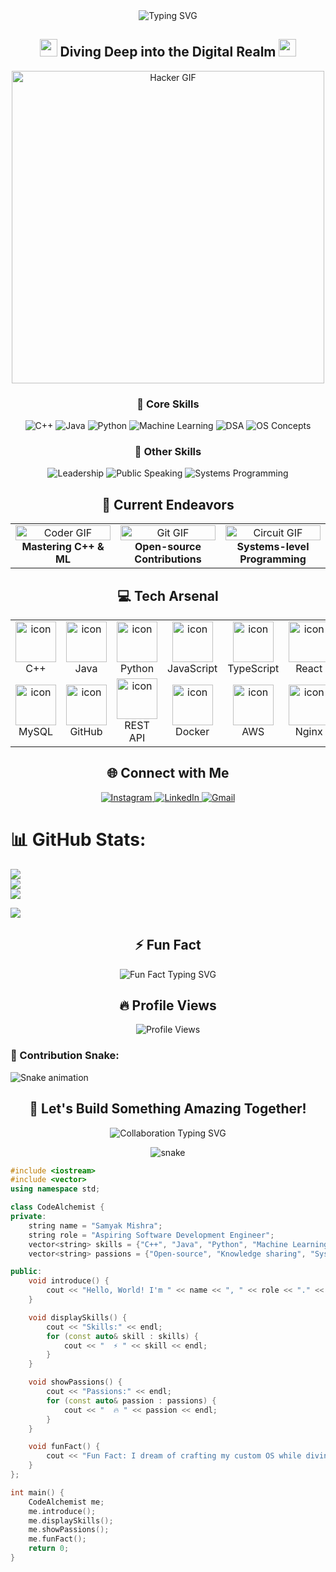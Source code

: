 
<div align="center">
  <img src="https://readme-typing-svg.demolab.com?font=Fira+Code&size=32&duration=2800&pause=2000&color=A9FEF7&center=true&vCenter=true&width=940&lines=Hey+there%2C+I'm+Samyak+Mishra+%F0%9F%91%A8%E2%80%8D%F0%9F%92%BB;Aspiring+Software+Development+Engineer+%F0%9F%9A%80;Welcome+to+my+Digital+Playground+%F0%9F%8E%AE" alt="Typing SVG" />
</div>

<h2 align="center">
  <img src="https://media.giphy.com/media/hvRJCLFzcasrR4ia7z/giphy.gif" width="28">
  Diving Deep into the Digital Realm
  <img src="https://media.giphy.com/media/hvRJCLFzcasrR4ia7z/giphy.gif" width="28">
</h2>

<p align="center">
  <img src="https://raw.githubusercontent.com/SamyakMishra072/SamyakMishra072/main/assets/hacker.gif" alt="Hacker GIF" width="500">
</p>

<div align="center">
  <h3>🧠 Core Skills</h3>
  <img src="https://img.shields.io/badge/C%2B%2B-00599C?style=for-the-badge&logo=c%2B%2B&logoColor=white" alt="C++">
  <img src="https://img.shields.io/badge/Java-ED8B00?style=for-the-badge&logo=java&logoColor=white" alt="Java">
  <img src="https://img.shields.io/badge/Python-3776AB?style=for-the-badge&logo=python&logoColor=white" alt="Python">
  <img src="https://img.shields.io/badge/Machine_Learning-FF6F00?style=for-the-badge&logo=TensorFlow&logoColor=white" alt="Machine Learning">
  <img src="https://img.shields.io/badge/DSA-0082C9?style=for-the-badge&logo=Leetcode&logoColor=white" alt="DSA">
  <img src="https://img.shields.io/badge/OS_Concepts-FCC624?style=for-the-badge&logo=linux&logoColor=black" alt="OS Concepts">
</div>

<div align="center">
  <h3>🌟 Other Skills</h3>
  <img src="https://img.shields.io/badge/Leadership-4285F4?style=for-the-badge&logo=Google%20Assistant&logoColor=white" alt="Leadership">
  <img src="https://img.shields.io/badge/Public_Speaking-34A853?style=for-the-badge&logo=Google%20Podcasts&logoColor=white" alt="Public Speaking">
  <img src="https://img.shields.io/badge/Systems_Programming-000000?style=for-the-badge&logo=GNU&logoColor=white" alt="Systems Programming">
</div>

<h2 align="center">🚀 Current Endeavors</h2>

<table align="center">
  <tr>
    <td align="center" width="33%">
      <img src="https://media.giphy.com/media/SWoSkN6DxTszqIKEqv/giphy.gif" alt="Coder GIF" width="100%">
      <br>
      <b>Mastering C++ & ML</b>
    </td>
    <td align="center" width="33%">
      <img src="https://media.giphy.com/media/kH1DBkPNyZPOk0BxrM/giphy.gif" alt="Git GIF" width="100%">
      <br>
      <b>Open-source Contributions</b>
    </td>
    <td align="center" width="33%">
      <img src="https://media.giphy.com/media/13HgwGsXF0aiGY/giphy.gif" alt="Circuit GIF" width="100%">
      <br>
      <b>Systems-level Programming</b>
    </td>
  </tr>
</table>

<h2 align="center">💻 Tech Arsenal</h2>

<table align="center">
  <tr>
    <td align="center" width="96">
      <img src="https://techstack-generator.vercel.app/cpp-icon.svg" alt="icon" width="65" height="65" />
      <br>C++
    </td>
    <td align="center" width="96">
      <img src="https://techstack-generator.vercel.app/java-icon.svg" alt="icon" width="65" height="65" />
      <br>Java
    </td>
    <td align="center" width="96">
      <img src="https://techstack-generator.vercel.app/python-icon.svg" alt="icon" width="65" height="65" />
      <br>Python
    </td>
    <td align="center" width="96">
      <img src="https://techstack-generator.vercel.app/js-icon.svg" alt="icon" width="65" height="65" />
      <br>JavaScript
    </td>
    <td align="center" width="96">
      <img src="https://techstack-generator.vercel.app/ts-icon.svg" alt="icon" width="65" height="65" />
      <br>TypeScript
    </td>
    <td align="center" width="96">
      <img src="https://techstack-generator.vercel.app/react-icon.svg" alt="icon" width="65" height="65" />
      <br>React
    </td>
  </tr>
  <tr>
    <td align="center" width="96">
      <img src="https://techstack-generator.vercel.app/mysql-icon.svg" alt="icon" width="65" height="65" />
      <br>MySQL
    </td>
    <td align="center" width="96">
      <img src="https://techstack-generator.vercel.app/github-icon.svg" alt="icon" width="65" height="65" />
      <br>GitHub
    </td>
    <td align="center" width="96">
      <img src="https://techstack-generator.vercel.app/restapi-icon.svg" alt="icon" width="65" height="65" />
      <br>REST API
    </td>
    <td align="center" width="96">
      <img src="https://techstack-generator.vercel.app/docker-icon.svg" alt="icon" width="65" height="65" />
      <br>Docker
    </td>
    <td align="center" width="96">
      <img src="https://techstack-generator.vercel.app/aws-icon.svg" alt="icon" width="65" height="65" />
      <br>AWS
    </td>
    <td align="center" width="96">
      <img src="https://techstack-generator.vercel.app/nginx-icon.svg" alt="icon" width="65" height="65" />
      <br>Nginx
    </td>
  </tr>
</table>

<h2 align="center">🌐 Connect with Me</h2>

<p align="center">
  <a href="https://www.instagram.com/samyak_072/" target="_blank">
    <img src="https://img.shields.io/badge/Instagram-%23E4405F.svg?&style=for-the-badge&logo=instagram&logoColor=white" alt="Instagram">
  </a>
  <a href="https://linkedin.com/in/samyak072/" target="_blank">
    <img src="https://img.shields.io/badge/linkedin-%230077B5.svg?&style=for-the-badge&logo=linkedin&logoColor=white" alt="LinkedIn">
  </a>
  <a href="mailto:samyakmishra072@gmail.com" target="_blank">
    <img src="https://img.shields.io/badge/Gmail-D14836?style=for-the-badge&logo=gmail&logoColor=white" alt="Gmail">
  </a>
</p>

# 📊 GitHub Stats:
![](https://github-readme-stats.vercel.app/api?username=SamyakMishra072&theme=blue_navy&hide_border=false&include_all_commits=true&count_private=true)<br/>
![](https://github-readme-streak-stats.herokuapp.com/?user=SamyakMishra072&theme=blue_navy&hide_border=false)<br/>
![](https://github-readme-stats.vercel.app/api/top-langs/?username=SamyakMishra072&theme=blue_navy&hide_border=false&include_all_commits=true&count_private=true&layout=compact)

![](https://komarev.com/ghpvc/?username=SamyakMishra072)

<h2 align="center">⚡ Fun Fact</h2>

<p align="center">
  <img src="https://readme-typing-svg.demolab.com?font=Fira+Code&pause=1000&color=A9FEF7&center=true&vCenter=true&width=435&lines=I+dream+of+crafting+my+custom+OS;while+diving+into+hacker-level;coding+adventures!+%F0%9F%96%A5%EF%B8%8F" alt="Fun Fact Typing SVG" />
</p>

<h2 align="center">🔥 Profile Views</h2>

<p align="center">
  <img src="https://komarev.com/ghpvc/?username=SamyakMishra072&style=for-the-badge&color=blueviolet" alt="Profile Views" />
</p>

### 🐍 Contribution Snake:
![Snake animation](https://github.com/SamyakMishra072/SamyakMishra072/blob/output/github-contribution-grid-snake-dark.svg)

<h2 align="center">🎯 Let's Build Something Amazing Together!</h2>

<p align="center">
  <img src="https://readme-typing-svg.demolab.com?font=Fira+Code&pause=1000&color=A9FEF7&center=true&vCenter=true&width=435&lines=Feel+free+to+reach+out+for;collaborations%2C+open-source+projects%2C;or+technical+discussions!" alt="Collaboration Typing SVG" />
</p>

<p align="center">
  <img src="https://raw.githubusercontent.com/SamyakMishra072/SamyakMishra072/main/assets/github-contribution-grid-snake.svg" alt="snake" />
</p>

```cpp
#include <iostream>
#include <vector>
using namespace std;

class CodeAlchemist {
private:
    string name = "Samyak Mishra";
    string role = "Aspiring Software Development Engineer";
    vector<string> skills = {"C++", "Java", "Python", "Machine Learning", "DSA", "OS Concepts"};
    vector<string> passions = {"Open-source", "Knowledge sharing", "Systems programming"};

public:
    void introduce() {
        cout << "Hello, World! I'm " << name << ", " << role << "." << endl;
    }

    void displaySkills() {
        cout << "Skills:" << endl;
        for (const auto& skill : skills) {
            cout << "  ⚡ " << skill << endl;
        }
    }

    void showPassions() {
        cout << "Passions:" << endl;
        for (const auto& passion : passions) {
            cout << "  🔥 " << passion << endl;
        }
    }

    void funFact() {
        cout << "Fun Fact: I dream of crafting my custom OS while diving into hacker-level coding adventures! 🖥️" << endl;
    }
};

int main() {
    CodeAlchemist me;
    me.introduce();
    me.displaySkills();
    me.showPassions();
    me.funFact();
    return 0;
}
